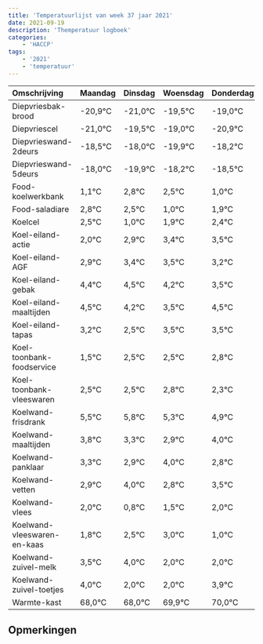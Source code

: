 ```yaml
---
title: 'Temperatuurlijst van week 37 jaar 2021'
date: 2021-09-19
description: 'Themperatuur logboek'
categories:
    - 'HACCP'
tags:
    - '2021'
    - 'temperatuur'
---
```

|Omschrijving|Maandag|Dinsdag|Woensdag|Donderdag|Vrijdag|Zaterdag|Zondag|
|:---|:---|:---|:---|:---|:---|:---|:---|
|Diepvriesbak-brood|-20,9°C|-21,0°C|-19,5°C|-19,0°C|-20,9°C|-19,2°C|-19,5°C|
|Diepvriescel|-21,0°C|-19,5°C|-19,0°C|-20,9°C|-19,2°C|-19,5°C|-21,0°C|
|Diepvrieswand-2deurs|-18,5°C|-18,0°C|-19,9°C|-18,2°C|-18,5°C|-20,0°C|-19,1°C|
|Diepvrieswand-5deurs|-18,0°C|-19,9°C|-18,2°C|-18,5°C|-20,0°C|-19,1°C|-18,6°C|
|Food-koelwerkbank|1,1°C|2,8°C|2,5°C|1,0°C|1,9°C|2,4°C|2,5°C|
|Food-saladiare|2,8°C|2,5°C|1,0°C|1,9°C|2,4°C|2,5°C|2,2°C|
|Koelcel|2,5°C|1,0°C|1,9°C|2,4°C|2,5°C|2,2°C|1,5°C|
|Koel-eiland-actie|2,0°C|2,9°C|3,4°C|3,5°C|3,2°C|2,5°C|3,5°C|
|Koel-eiland-AGF|2,9°C|3,4°C|3,5°C|3,2°C|2,5°C|3,5°C|3,5°C|
|Koel-eiland-gebak|4,4°C|4,5°C|4,2°C|3,5°C|4,5°C|4,5°C|4,8°C|
|Koel-eiland-maaltijden|4,5°C|4,2°C|3,5°C|4,5°C|4,5°C|4,8°C|4,3°C|
|Koel-eiland-tapas|3,2°C|2,5°C|3,5°C|3,5°C|3,8°C|3,3°C|2,9°C|
|Koel-toonbank-foodservice|1,5°C|2,5°C|2,5°C|2,8°C|2,3°C|1,9°C|3,0°C|
|Koel-toonbank-vleeswaren|2,5°C|2,5°C|2,8°C|2,3°C|1,9°C|3,0°C|1,8°C|
|Koelwand-frisdrank|5,5°C|5,8°C|5,3°C|4,9°C|6,0°C|4,8°C|5,5°C|
|Koelwand-maaltijden|3,8°C|3,3°C|2,9°C|4,0°C|2,8°C|3,5°C|4,0°C|
|Koelwand-panklaar|3,3°C|2,9°C|4,0°C|2,8°C|3,5°C|4,0°C|2,0°C|
|Koelwand-vetten|2,9°C|4,0°C|2,8°C|3,5°C|4,0°C|2,0°C|2,0°C|
|Koelwand-vlees|2,0°C|0,8°C|1,5°C|2,0°C|0,0°C|0,0°C|1,9°C|
|Koelwand-vleeswaren-en-kaas|1,8°C|2,5°C|3,0°C|1,0°C|1,0°C|2,9°C|3,0°C|
|Koelwand-zuivel-melk|3,5°C|4,0°C|2,0°C|2,0°C|3,9°C|4,0°C|3,5°C|
|Koelwand-zuivel-toetjes|4,0°C|2,0°C|2,0°C|3,9°C|4,0°C|3,5°C|2,8°C|
|Warmte-kast|68,0°C|68,0°C|69,9°C|70,0°C|69,5°C|68,8°C|70,0°C|

## Opmerkingen


